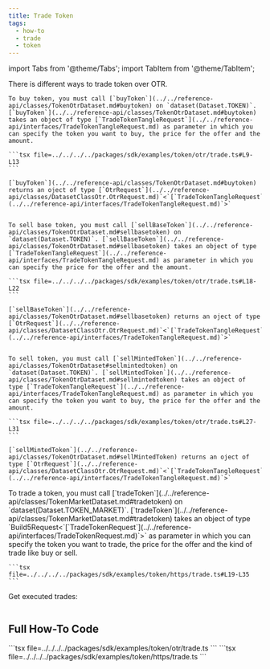 ```yaml
---
title: Trade Token
tags:
  - how-to
  - trade
  - token
---
```


import Tabs from '@theme/Tabs';
import TabItem from '@theme/TabItem';

<Tabs groupId="request-type">
  <TabItem value="otr" label="OTR">
    There is different ways to trade token over OTR.
    
    To buy token, you must call [`buyToken`](../../reference-api/classes/TokenOtrDataset.md#buytoken) on `dataset(Dataset.TOKEN)`. [`buyToken`](../../reference-api/classes/TokenOtrDataset.md#buytoken) takes an object of type [`TradeTokenTangleRequest`](../../reference-api/interfaces/TradeTokenTangleRequest.md) as parameter in which you can specify the token you want to buy, the price for the offer and the amount.

    ```tsx file=../../../../packages/sdk/examples/token/otr/trade.ts#L9-L13
    ```

    [`buyToken`](../../reference-api/classes/TokenOtrDataset.md#buytoken) returns an oject of type [`OtrRequest`](../../reference-api/classes/DatasetClassOtr.OtrRequest.md)`<`[`TradeTokenTangleRequest`](../../reference-api/interfaces/TradeTokenTangleRequest.md)`>`


    To sell base token, you must call [`sellBaseToken`](../../reference-api/classes/TokenOtrDataset.md#sellbasetoken) on `dataset(Dataset.TOKEN)`. [`sellBaseToken`](../../reference-api/classes/TokenOtrDataset.md#sellbasetoken) takes an object of type [`TradeTokenTangleRequest`](../../reference-api/interfaces/TradeTokenTangleRequest.md) as parameter in which you can specify the price for the offer and the amount.

    ```tsx file=../../../../packages/sdk/examples/token/otr/trade.ts#L18-L22
    ```

    [`sellBaseToken`](../../reference-api/classes/TokenOtrDataset.md#sellbasetoken) returns an oject of type [`OtrRequest`](../../reference-api/classes/DatasetClassOtr.OtrRequest.md)`<`[`TradeTokenTangleRequest`](../../reference-api/interfaces/TradeTokenTangleRequest.md)`>`


    To sell token, you must call [`sellMintedToken`](../../reference-api/classes/TokenOtrDataset#sellmintedtoken) on `dataset(Dataset.TOKEN)`. [`sellMintedToken`](../../reference-api/classes/TokenOtrDataset.md#sellmintedtoken) takes an object of type [`TradeTokenTangleRequest`](../../reference-api/interfaces/TradeTokenTangleRequest.md) as parameter in which you can specify the token you want to buy, the price for the offer and the amount.

    ```tsx file=../../../../packages/sdk/examples/token/otr/trade.ts#L27-L31
    ```

    [`sellMintedToken`](../../reference-api/classes/TokenOtrDataset.md#sellMintedToken) returns an oject of type [`OtrRequest`](../../reference-api/classes/DatasetClassOtr.OtrRequest.md)`<`[`TradeTokenTangleRequest`](../../reference-api/interfaces/TradeTokenTangleRequest.md)`>`
  </TabItem>  
  <TabItem value="https" label="HTTPS">
    To trade a token, you must call [`tradeToken`](../../reference-api/classes/TokenMarketDataset.md#tradetoken) on `dataset(Dataset.TOKEN_MARKET)`. [`tradeToken`](../../reference-api/classes/TokenMarketDataset.md#tradetoken) takes an object of type `Build5Request<`[`TradeTokenRequest`](../../reference-api/interfaces/TradeTokenRequest.md)`>` as parameter in which you can specify the token you want to trade, the price for the offer and the kind of trade like buy or sell.

    ```tsx file=../../../../packages/sdk/examples/token/https/trade.ts#L19-L35
    ```
  </TabItem>
</Tabs>

Get executed trades:

```tsx file=../../../../packages/sdk/examples/token/https/trade.ts#L49-L69
```

## Full How-To Code

<Tabs groupId="request-type">
  <TabItem value="otr" label="OTR">
    ```tsx file=../../../../packages/sdk/examples/token/otr/trade.ts
    ```
  </TabItem>  
  <TabItem value="https" label="HTTPS">
    ```tsx file=../../../../packages/sdk/examples/token/https/trade.ts
    ```
  </TabItem>
</Tabs>
